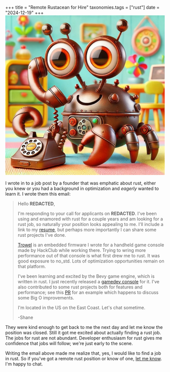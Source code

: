 +++
title = "Remote Rustacean for Hire"
taxonomies.tags = ["rust"]
date = "2024-12-19"
+++
![An abstract crab hovering over a typewriter.](cute-crab-on-phone.jpg)

I wrote in to a job post by a founder that was emphatic about rust, either you
knew or you had a background in optimization and _eagerly_ wanted to learn it. I
wrote them this email:

> Hello **REDACTED**,
>
>I'm responding to your call for applicants on **REDACTED**. I've been using and
>enamored with rust for a couple years and am looking for a rust job, so
>naturally your position looks appealing to me. I'll include a link to my
>[resume][0], but perhaps more importantly I can share some rust projects I've
>done.
>
>[Trowel][1] is an embedded firmware I wrote for a handheld game console made by
>HackClub while working there. Trying to wring more performance out of that
>console is what first drew me to rust. It was good exposure to no_std. Lots of
>optimization opportunities remain on that platform.
>
>I've been learning and excited by the Bevy game engine, which is written in
>rust. I just recently released a [gamedev console][2] for it. I've also
>contributed to some rust projects both for features and performance; see this
>[PR][3] for an example which happens to discuss some Big O improvements.
>
>I'm located in the US on the East Coast. Let's chat sometime.
>
>-Shane

They were kind enough to get back to me the next day and let me know the
position was closed. Still it got me excited about actually finding a rust job.
The jobs for rust are not abundant. Developer enthusiasm for rust gives me
confidence that jobs will follow; we're just early to the scene.

Writing the email above made me realize that, yes, I would like to find a job in
rust. So if you've got a remote rust position or know of one, [let me
know](https://mastodon.gamedev.place/@shanecelis). I'm happy to chat.

[0]: https://www.shanecelis.com/resume/resume-2024-07-01.pdf
[1]: https://github.com/shanecelis/trowel
[2]: https://github.com/shanecelis/bevy_minibuffer
[3]: https://github.com/not-elm/bevy-input-sequence/pull/7
